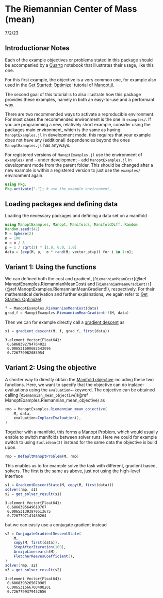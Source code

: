 The Riemannian Center of Mass (mean)
================
7/2/23

## Introductionar Notes

Each of the example objectives or problems stated in this package should be accompanied by a [Quarto](https://quarto.org) notebook that illustrates their usage, like this one.

For this first example, the objective is a very common one, for example also used in the [Get Started: Optimize!](https://manoptjl.org/stable/tutorials/Optimize!/) tutorial of [Manopt.jl](https://manoptjl.org/).

The second goal of this tutorial is to also illustrate how this package provides these examples, namely in both an easy-to-use and a performant way.

There are two recommended ways to activate a reproducible environment. For most cases the recommended environment is the one in `examples/`. If you are programming a new, relatively short example, consider using the packages main environment, which is the same as having `ManoptExamples.jl` in development mode. this requires that your example does not have any (additional) dependencies beyond the ones `ManoptExamples.jl` has anyways.

For registered versions of `ManoptExamples.jl` use the environment of `examples/` and – under development – add `ManoptExamples.jl` in development mode from the parent folder. This should be changed after a new example is within a registered version to just use the `examples/` environment again.

``` julia
using Pkg;
Pkg.activate("."); # use the example environment,
```

## Loading packages and defining data

Loading the necessary packages and defining a data set on a manifold

``` julia
using ManoptExamples, Manopt, Manifolds, ManifoldDiff, Random
Random.seed!(42)
M = Sphere(2)
n = 100
σ = π / 8
p = 1 / sqrt(2) * [1.0, 0.0, 1.0]
data = [exp(M, p,  σ * rand(M; vector_at=p)) for i in 1:n];
```

## Variant 1: Using the functions

We can defined both the cost and gradient, [`RiemannianMeanCost`](@ref ManoptExamples.RiemannianMeanCost) and [`RiemannianMeanGradient!!`](@ref ManoptExamples.RiemannianMeanGradient!!), respectively. For their mathematical derivation and further explanations, we again refer to [Get Started: Optimize!](https://manoptjl.org/stable/tutorials/Optimize!/).

``` julia
f = ManoptExamples.RiemannianMeanCost(data)
grad_f = ManoptExamples.RiemannianMeanGradient!!(M, data)
```

Then we can for example directly call a [gradient descent](https://manoptjl.org/stable/solvers/gradient_descent/) as

``` julia
x1 = gradient_descent(M, f, grad_f, first(data))
```

    3-element Vector{Float64}:
     0.6868392794764022
     0.006531600682543096
     0.726779982085954

## Variant 2: Using the objective

A shorter way to directly obtain the [Manifold objective](https://manoptjl.org/stable/plans/objective/) including these two functions. Here, we want to specify that the objective can do inplace-evaluations using the `evaluation=`-keyword. The objective can be obtained calling [`Riemannian_mean_objective`](@ref ManoptExamples.Riemannian_mean_objective) as

``` julia
rmo = ManoptExamples.Riemannian_mean_objective(
    M, data,
    evaluation=InplaceEvaluation(),
)
```

Together with a manifold, this forms a [Manopt Problem](https://manoptjl.org/stable/plans/problem/), which would usually enable to switch manifolds between solver runs. Here we could for example switch to using `Euclidean(3)` instead for the same data the objective is build upon.

``` julia
rmp = DefaultManoptProblem(M, rmo)
```

This enables us to for example solve the task with different, gradient based, solvers. The first is the same as above, just not using the high-level interface

``` julia
s1 = GradientDescentState(M, copy(M, first(data)))
solve!(rmp, s1)
x2 = get_solver_result(s1)
```

    3-element Vector{Float64}:
     0.6868395649618767
     0.006531393870513675
     0.7267797141480264

but we can easily use a conjugate gradient instead

``` julia
s2 = ConjugateGradientDescentState(
    M,
    copy(M, first(data)),
    StopAfterIteration(100),
    ArmijoLinesearch(M),
    FletcherReevesCoefficient(),
)
solve!(rmp, s2)
x3 = get_solver_result(s2)
```

    3-element Vector{Float64}:
     0.6868393265070905
     0.006531566700408201
     0.7267799379452656

